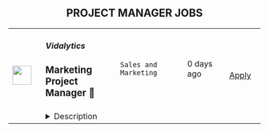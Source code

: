 <div align="center"><h2>PROJECT MANAGER JOBS</h2></div><table><tr>
                <td width="100" height="100" rowspan="2">
                    <img src="https://wwr-pro.s3.amazonaws.com/logos/0074/2690/logo.gif" width="38px" height="auto">
                </td>
                <td width="300">
                    <h5>Vidalytics</h5>
                    <h3> Marketing Project Manager 🚀</h3>
                </td>
                <td width="300">
                    <code>Sales and Marketing</code>
                </td>
                <td width="200">
                <text>0 days ago</text>
                </td>
                <td width="100" rowspan="2">
                <a href="https://weworkremotely.com/remote-jobs/vidalytics-marketing-project-manager" align="right" target="_blank">Apply</a>
                </td>
            </tr>
            <tr>
                <td colspan="3">
                <details><summary>Description</summary>
                <img src="https://we-work-remotely.imgix.net/logos/0074/2690/logo.gif?ixlib=rails-4.0.0&w=50&h=50&dpr=2&fit=fill&auto=compress" />

<p>
  <strong>Headquarters:</strong> USA
    <br /><strong>URL:</strong> <a href="http://vidalytics.com/">http://vidalytics.com/</a>
</p>

<div>Become a Key Member of the Growth Team at a Video Marketing SaaS that is Powering 1000s Entrepreneurs’ Businesses</div><div><br></div><div>If you want to join the remote team member at a profitable, high-growth startup, where you will be a key member of the marketing team, executing campaigns that will ultimately reach 100s of thousands of entrepreneurs, marketers and business owners, while also gaining vast, practical hands-on experience, then this Growth Marketing position is THE job for you. </div><div><br></div><div>This is the startup position where you’ll build a killer resume, in 1 year here you’ll learn more than 5 years in a typical role. And not only that, but if you can succeed in this role, we want you to grow with us into an executive-level position. </div><div><br></div><div>We’re <a href="https://vidalytics.com">Vidalytics.com</a>. A video marketing platform that helps entrepreneurs scale their businesses in the face of bigger, better-funded competitors. We do this with the advanced tools in our video marketing &amp; hosting platform. We’re 6 years old 🎂 and growing 50-100% per year. And you’re going to be a part of the team that will add a few zeros to that growth rate. </div><div><br></div><div>This is a rare chance to step into a management role in a startup, where you can grow with us, without all the early pain of getting product market fit, revenue, profitability or fundraising. We’ve already done the hard part, now it is scaling time. </div><div><br></div><div>
<strong><em>At a glance… </em></strong><strong>💪</strong>
</div><ul>
<li>Report to the CEO, a serial entrepreneur, multi-million dollar marketer himself </li>
<li>You will be executing campaign ideas from the CEO (who doubles as our CMO and face of our brand)  </li>
<li>Our shared goal is to scale campaigns that can profitably spend $100k per month on ads. </li>
<li>You’ll be in charge of GSD (getting shit done) in marketing, which means hiring &amp; managing individual contributors (see more below) </li>
<li>You'll be the person accountable to getting campaigns to the finish line </li>
<li>This job is split between managing (people and projects), as well as occasionally getting your hands dirty with putting the pieces together </li>
<li>Kick ass, and continue to grow with us as we scale, e.g. you will grow in responsibilities.  </li>
</ul><div><br></div><div>
<strong><em>What will it be like working at Vidalytics? </em></strong><strong>💻</strong>
</div><div><br></div><div>We have a backlog of ideas that we want to test out. And our goal is to test as many of them as fast as possible. You’ll be the key player making that happen by orchestrating the marketing team. </div><div><br></div><div>The team members that will be helping you are… </div><ul>
<li>CEO / CMO – This is ME! I’ll set the strategy and project priority. I’m also the face of the brand. And will help with a variety of marketing projects, as I’m a veteran full-stack digital marketer. </li>
<li>Copywriter – They crank out the words that make it all happen. </li>
<li>Media buyer – Right now we’re running on Meta, but want to get going on YouTube and anywhere else that makes sense. </li>
<li>Video Editor – Pretty clear what they do. (FYI this role is currently vacant).</li>
<li>Web Developer – They build out pages, funnels, etc. </li>
<li>Marketing Coordinator / Analyst – this person on the team is setting up things like Zapier, Google Analytics, autoresponders, metrics on conversions, etc. </li>
<li>Plus the rest of the tech and product team as needed to help us execute wherever needed, including our Head of Product who has essentially been our Marketing Project Manager in the past.  </li>
</ul><div><br></div><div>Just so you know, this isn’t where you’re given a marketing budget and sent on your way with well wishes. Nor are we a company where we view marketing as a necessary evil that we want to spend as little time or money on. </div><div><br></div><div>We are a marketing-centric company. Our CEO is a marketer. </div><div>
<br><br>
</div><div>
<strong><em>Who You Are (Personality Type) </em></strong><strong>🦁</strong>
</div><ul>
<li>You’re at least familiar with all aspects of full stack marketing, if not experienced. The things you don’t know, you want to. </li>
<li>You’re hungry for knowledge but more biased towards action. </li>
<li>You aren’t necessarily Type A, but you can drive a project to completion whether that means rolling up your sleeves or getting results from other people. </li>
<li>You are tech savvy — you’re not afraid of the technical topics of marketing (analytics, tech, split testing, media buying). </li>
<li>You want to learn. You check your ego at the door. You’re willing to show up and do whatever is necessary on whatever projects have been identified. </li>
<li>Accountable to<a href="https://kellblog.com/2015/03/08/career-development-what-it-really-means-to-be-a-manager-director-or-vp/"> deadlines and results</a>. You get results, even when the unexpected arises. You’re not someone who constantly has drama or excuses going on. </li>
<li>You have strong emotional intelligence (EQ) – You know how to handle tough convos; you can take brutally honest direct feedback AND you can give the same; you do not get stressed out, angry or attack anyone. </li>
<li>You embody Vidalytics’ values (see below, and no these aren’t just things we say to fill up space in our job posts, they are how we run the company) </li>
<li>You are reliable. You show up when you say you will, and get shit done. </li>
<li>Ownership &amp; accountability — you take ownership of issues and see them through to the end. Even if they “don’t belong to you.”<br><br>
</li>
</ul><div><br></div><div>
<strong><em>What You’ll Be Doing (Job Tasks) </em></strong><strong>😃</strong>
</div><ul>
<li>
<strong>Managing projects</strong> – figuring what needs to happen, who needs to do it and what they need to do it… Then holding people to the schedule. </li>
<li>
<strong>Own the delivery </strong>of funnels &amp; campaigns projects – Building out an agile project for each campaign in Clickup, with all the tasks, assignments, due dates, assets and dependencies dialed in. Then keep the momentum going! </li>
<li>
<strong>Review marketing materials</strong> from individuals as they come in as a first line of defense to ensure they’re satisfactory. </li>
<li>
<strong>Help recruit and manage </strong>individual contributors on the marketing team (contractors and team mates) </li>
<li>
<strong>Understand full stack marketing</strong> – especially funnels, paid ads, Google Analytics, split testing, etc. When a funnel and all its pieces are described, you get it and know what all the moving pieces are and how they come together. </li>
<li>
<strong>Organize our marketing assets </strong>– You’ll be in charge of keeping track of our campaign assets, the stats on how they performed and to build out a ‘knowledge base’ of campaigns and best practices. </li>
<li>
<strong>Put the pieces together</strong> – help build out the “guts of campaigns and funnels” like analytics, auto responders, etc. </li>
<li>
<strong>Manage various aspects of marketing</strong> like possibly social media if we build out a strategy there. </li>
</ul><div><br></div><div><strong>Bonus if you can also help… </strong></div><ul><li>
<strong>Design tactics and strategies</strong> in the area of growth hacking, social media, conversion rate optimization &amp; product-led growth initiatives (these are areas we aren’t capitalizing in). </li></ul><div><br></div><div>
<strong><em>We’d Love to Hear From You If (Job Requirements) </em></strong><strong>👊🏻</strong>
</div><ul>
<li>You can crush the tasks listed above </li>
<li>You’ve done this type of work before and been successful (we will check references) </li>
<li>You have native English ability </li>
<li>You have a bias toward action </li>
<li>You’re detail-oriented</li>
<li>You’re VERY organized </li>
<li>You’re in the Americas and able to work during USA business hours</li>
</ul><div><br></div><div>
<strong><em>What You’ll Love About Us (Benefits and Perks) </em></strong><strong>😉</strong>
</div><ul>
<li>
<strong>Great company culture.</strong> You’re going to be part of a team, not a cog in a machine. </li>
<li>
<strong>We’re here to enable you.</strong> It’s your work and your career. Our leadership team is here to help you become who you want to be, not to micromanage you.</li>
<li>
<strong>We value your ideas</strong>. At Vidalytics, my door is always open. Need help? Let’s talk! Have a vision for the future of the company? I want to hear it. </li>
<li>
<strong>Rest and relaxation</strong>. Employees enjoy a generous PTO package.</li>
<li>
<strong>Professional development</strong>. Want to continue your education? Vidalytics pays for classes, conferences, and more.</li>
<li>
<strong>You’re more than an employee</strong>, you’re a person. Every co-worker you’ll meet is committed to treating you with respect and kindness. You won’t hear stuff like, “It’s just business.”</li>
<li>This is a resume-making position, where you’ll learn a lot and have a lot of responsibility. You don’t have to wait for someone to die or retire to move up, like in a mega-corp. You’ll grow with us! <br><br>
</li>
</ul><div><strong>Vidalytics’ Values </strong></div><div><strong>(Yes, We’re Actually Serious About These) 😇</strong></div><div><br></div><div>
<strong>1 -</strong> <strong>Meritocracy</strong> – we’re building a Meritocracy, where the best ideas win -- not based on who has the bigger title. The following values underpin this. You should embody these traits. </div><div><br></div><div>
<strong>2 -</strong> <strong>Direct &amp; honest communication (transparency)</strong> – to be successful we have to face the truth and be honest. And that starts with each other. That means we give direct feedback. We want it in exchange. So feel free to argue your points, just be ready to get onboard with decisions once they are made. </div><div><br></div><div>
<strong>3 -</strong> <strong>Ownership &amp; Accountability</strong> – the best people are the ones who OWN their position, tasks and even things that go beyond their ‘day to day responsibilities’. They never say, “that’s not my job.” Instead they proactively spot problems and always try to think like the owner of the business. </div><div><br></div><div>
<strong>4 - Intelligence and smarts</strong> – we prize smart people. Who doesn’t? But it's not just book smarts but “business smarts” where you’re able to solve problems. Think for yourself. And don't be intimidated by any problem, no matter how complex. (Aka growth mindset). </div><div><br></div><div>
<strong>5 - Self aware (personal growth)</strong> – we want people who can look at themselves objectively, admit their mistakes and be open to growth. When you bring this attitude to your profession, it becomes a place of personal development and self actualization. </div><div><br></div><div>
<strong>6 - Integrity</strong> – trust is the glue that holds us together. We need to be able to trust you whether it is regarding the quality of your hours, the deadlines you set for yourself or anything else. </div><div><br></div><div>
<strong>7- Urgency </strong>– we’re a startup and you need to be able to meet deadlines. We need someone who pushes themselves when they need to and hits deadlines. And also knows how to prioritize the important things. </div><div><br></div><div>
<strong>8 - Hard working</strong> – we’re trying to get shit done on a budget. If you’re looking for an easy job, go elsewhere. Instead, this job will constantly have challenges and opportunities to learn and grow professionally. But we try to have fun while we’re doing it and consider each other friends. </div><div><br></div><div>
<strong>9 - Data</strong> – whenever possible, we want to make decisions based on data, not emotions or opinions. </div><div><br></div><div>
<strong>10 - No assholes</strong> – Doesn’t matter how good someone is at their job, if they are going to make life suck for other people on the team, then they aren’t welcomed at Vidalytics.</div><div><br></div><div><br></div><div>Cheers,</div><div>👨🏻‍🦲</div><div>Patrick Stiles </div><div>Founder / CEO @ Vidalytics</div>

<p><strong>To apply:</strong> <a href="https://weworkremotely.com/remote-jobs/vidalytics-marketing-project-manager">https://weworkremotely.com/remote-jobs/vidalytics-marketing-project-manager</a></p>

                </details>
                </td>
            </tr>,<tr>
                <td width="100" height="100" rowspan="2">
                    <img src="https://wwr-pro.s3.amazonaws.com/logos/0077/5590/logo.gif" width="38px" height="auto">
                </td>
                <td width="300">
                    <h5>Cloudlinux</h5>
                    <h3> Project Manager REMOTE</h3>
                </td>
                <td width="300">
                    <code>Management and Finance</code>
                </td>
                <td width="200">
                <text>6 days ago</text>
                </td>
                <td width="100" rowspan="2">
                <a href="https://weworkremotely.com/listings/cloudlinux-project-manager-remote-1" align="right" target="_blank">Apply</a>
                </td>
            </tr>
            <tr>
                <td colspan="3">
                <details><summary>Description</summary>
                <img src="https://we-work-remotely.imgix.net/logos/0077/5590/logo.gif?ixlib=rails-4.0.0&w=50&h=50&dpr=2&fit=fill&auto=compress" />

<p>
  <strong>Headquarters:</strong> Tbilisi, Georgia
    <br /><strong>URL:</strong> <a href="https://www.cloudlinux.com/">https://www.cloudlinux.com/</a>
</p>

<p>At Cloudlinux we are leaders in providing IT-solutions for web hosting. Here, you get an opportunity to work with unique technologies and solve complicated tasks in teams of what might just be the best specialists in the industry. Thanks to remote work, you will be able to live the way you like. You will open new horizons for professional and personal development and realize your bold ideas.<br><br></p>
<p>We are currently looking for a Project Manager with a Linux software development background to manage multiple development teams for KernelCare. It is a CloudLinux's fastest-growing product, which provides automated kernel security updates without reboots for most popular Linux distributions. It ensures optimal performance and uptime by allowing hosting providers and enterprises to keep kernels up-to-date with all security patches while keeping servers online.</p>
<p>Become part of the team of experts and work with top notch developers to contribute to open source.You can find more details about the project and the company on our branded websites at Cloudlinux.com and TuxCare.com.<br></p>
<p>Join us to make a difference!</p>
<p>As our Project Manager for our KernelCare team you will:</p>
<ul> <li>Be accountable for defining, planning, orchestrating, and delivering a given strategic initiative</li> <li>Directly manage all aspects of the project life cycle and oversees all phases of a project</li> <li>Rigorously manage scope to ensure commitments are achieved within agreed upon time, cost, and quality parameters</li> <li>Work with multiple stakeholders to prioritize work</li> <li>Define and track project milestones while developing, maintaining, and reporting on an overall integrated delivery plan</li> </ul>
<p><strong>Requirements</strong></p>
<p><br></p>
<ul> <li>5+ years of experience in a project management role</li> <li>Programming/software development background </li> <li>Excellent organizational and interpersonal skills</li> <li>Extensive knowledge and expertise in the use of project management tools </li> <li>Strong leadership qualities  </li> <li>Agile  / Scrum</li> <li>Ability to communicate at all levels with clarity and precision both written and verbally</li> <li>Upper intermediate level of English is required, Russian would be a plus</li> </ul>
<p><br><br></p>
<p><strong>Benefits</strong></p>
<p>What's in it for you?</p>
<ul> <li>A great opportunity for professional development within the young and fast-growing company.</li> <li>Interesting and challenging projects</li> <li>Knowledge-Exchange</li> <li>Remote work with long-term employment on a full-time basis under contract</li> <li>High-level compensation based on the performance reviews</li> <li>Flexible working hours</li> <li>Paid one month vacation per year and sick leaves</li> <li>Medical insurance reimbursement</li> <li>English educational programs</li> <li>Ability to study and attend seminars and training according to the request</li> <li>Co-working and gym/sports compensations</li> <li>The opportunity to receive a reward for the most innovative idea that the company can patent</li> </ul>
<p><em>By applying for this position, you agree with </em><a href="https://cloudlinux.com/privacy-policy" class="external"><em>Cloudlinux Privacy Policy</em></a><em> and give us your consent to maintain and process your personal data with this respect. Please read our Privacy Policy for more information.</em></p>

<p><strong>To apply:</strong> <a href="https://weworkremotely.com/remote-jobs/cloudlinux-project-manager-remote-1">https://weworkremotely.com/remote-jobs/cloudlinux-project-manager-remote-1</a></p>

                </details>
                </td>
            </tr>,<tr>
                <td width="100" height="100" rowspan="2">
                    <img src="https://wwr-pro.s3.amazonaws.com/logos/0074/6430/logo.gif" width="38px" height="auto">
                </td>
                <td width="300">
                    <h5>Coldsmoke Creative</h5>
                    <h3> Senior Ecommerce Project Manager for Shopify Plus Agency</h3>
                </td>
                <td width="300">
                    <code>Product</code>
                </td>
                <td width="200">
                <text>158 days ago</text>
                </td>
                <td width="100" rowspan="2">
                <a href="https://weworkremotely.com/remote-jobs/coldsmoke-creative-senior-ecommerce-project-manager-for-shopify-plus-agency" align="right" target="_blank">Apply</a>
                </td>
            </tr>
            <tr>
                <td colspan="3">
                <details><summary>Description</summary>
                <img src="https://we-work-remotely.imgix.net/logos/0074/6430/logo.gif?ixlib=rails-4.0.0&w=50&h=50&dpr=2&fit=fill&auto=compress" />

<p>
  <strong>Headquarters:</strong> Washington, DC
    <br /><strong>URL:</strong> <a href="http://coldsmoke.co">http://coldsmoke.co</a>
</p>

<div><strong>Position Title</strong></div><div>Senior Project Manager</div><div><br></div><div><strong>About the Agency</strong></div><div>Coldsmoke Creative, a leading certified Shopify Plus Partner agency, specializes in the custom design and development of high-growth ecommerce stores.  We are a fully remote team with presence across Washington, D.C., New York, and Mexico City. We work with some of the most exciting brands on Shopify Plus like Bodega, ILIA Beauty, and BYLT Basics, and we're expanding our team to help us to continue to deliver high-quality and high-performing capabilities to our clients. We're a fun group and we're growing fast! This is a great opportunity to join a fast-growing agency!</div><div><br></div><div><strong>Position Overview</strong></div><div>We’re looking for a proactive and detail-oriented Senior Project Manager to join our team. You will be the project leader and primary client contact in managing all phases of e-commerce &amp; web projects. You will be joining our small, but passionate team as a key part of our growing agency.</div><div><br></div><div><strong>Responsibilities</strong></div><ul>
<li>Provide end-to-end project management</li>
<li>Ensure projects are delivered to a high standard, on time and within budget</li>
<li>Build strong relationships with our clients and provide insight and strategy</li>
<li>Participate in the planning of project requirements, strategy, analysis and delivery processes</li>
<li>Plan, organize and schedule activities to meet project objectives</li>
<li>Carry out associated administrative activities</li>
<li>Motivate and monitor the progress of work performed by team members</li>
<li>Prepare project profitability reports as required</li>
<li>Work closely with the founder and team to identify opportunities for improving efficiency and profitability</li>
</ul><div><br></div><div><strong>Requirements</strong></div><ul>
<li>Experience as a Project Manager and/or client facing role</li>
<li>Meticulous organization and time management skills</li>
<li>Excellent communication and team management skills</li>
<li>Hands on experience with project management software (e.g. ClickUp preferred!)</li>
<li>Familiarity with Shopify and HTML/CSS a big bonus!</li>
</ul><div>
<br><br>
</div><div><strong>Benefits</strong></div><ul>
<li>Flexible working hours</li>
<li>5 weeks of PTO (immediately)</li>
<li>Fully remote</li>
<li>Medical/Dental/Vision</li>
<li>Profit Sharing</li>
<li>Opportunities for progression within a growing agency</li>
</ul><div>
<br><br>
</div><div>Project managers should aim to have 50% billable hours</div><div>
<br><strong>To apply<br><br></strong>Please fill out the <a href="https://forms.clickup.com/f/88b1e-18020/D34WV24XIB1KZ2DBF2">form here</a>. <br><br>We look forward to meeting you!<br><br>
</div>

<p><strong>To apply:</strong> <a href="https://weworkremotely.com/remote-jobs/coldsmoke-creative-senior-ecommerce-project-manager-for-shopify-plus-agency">https://weworkremotely.com/remote-jobs/coldsmoke-creative-senior-ecommerce-project-manager-for-shopify-plus-agency</a></p>

                </details>
                </td>
            </tr></table>